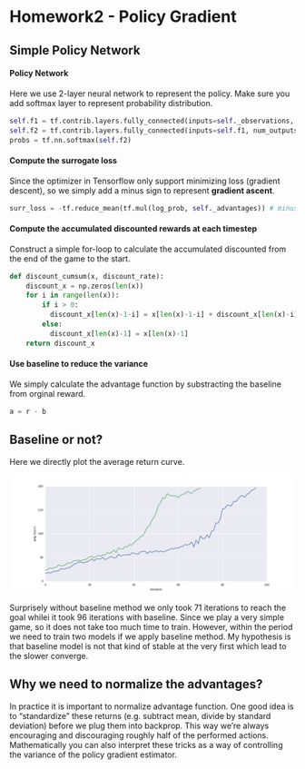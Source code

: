 # Homework2 - Policy Gradient 

## Simple Policy Network
#### Policy Network
Here we use 2-layer neural network to represent the policy. Make sure you add softmax layer to represent probability distribution.
```python
self.f1 = tf.contrib.layers.fully_connected(inputs=self._observations, num_outputs=self.hidden_dim, activation_fn=tf.tanh)
self.f2 = tf.contrib.layers.fully_connected(inputs=self.f1, num_outputs=self.out_dim, activation_fn=None)
probs = tf.nn.softmax(self.f2)
```

#### Compute the surrogate loss
Since the optimizer in Tensorflow only support minimizing loss (gradient descent), so we simply add a minus sign to represent **gradient ascent**.
```python
surr_loss = -tf.reduce_mean(tf.mul(log_prob, self._advantages))	# minus means "maximize"
```

#### Compute the accumulated discounted rewards at each timestep
Construct a simple for-loop to calculate the accumulated discounted from the end of the game to the start.
```python
def discount_cumsum(x, discount_rate):
    discount_x = np.zeros(len(x))
    for i in range(len(x)):
	    if i > 0:
	      discount_x[len(x)-1-i] = x[len(x)-1-i] + discount_x[len(x)-i]*discount_rate
	    else:
	      discount_x[len(x)-1] = x[len(x)-1]
    return discount_x
```

#### Use baseline to reduce the variance
We simply calculate the advantage function by substracting the baseline from orginal reward.
```python
a = r - b
```

## Baseline or not?
Here we directly plot the average return curve.
<p align="center"><img src="https://github.com/JamesChuanggg/homework2/blob/master/part5.png?raw=true" width="800"></p> 
Surprisely without baseline method we only took 71 iterations to reach the goal whilei it took 96 iterations with baseline.
Since we play a very simple game, so it does not take too much time to train. However, within the period we need to train two models if we apply baseline method. My hypothesis is that baseline model is not that kind of stable at the very first which lead to the slower converge. 


## Why we need to normalize the advantages?
In practice it is important to normalize advantage function. One good idea is to “standardize” these returns (e.g. subtract mean, divide by standard deviation) before we plug them into backprop. 
This way we’re always encouraging and discouraging roughly half of the performed actions. Mathematically you can also interpret these tricks as a way of controlling the variance of the policy gradient estimator.
